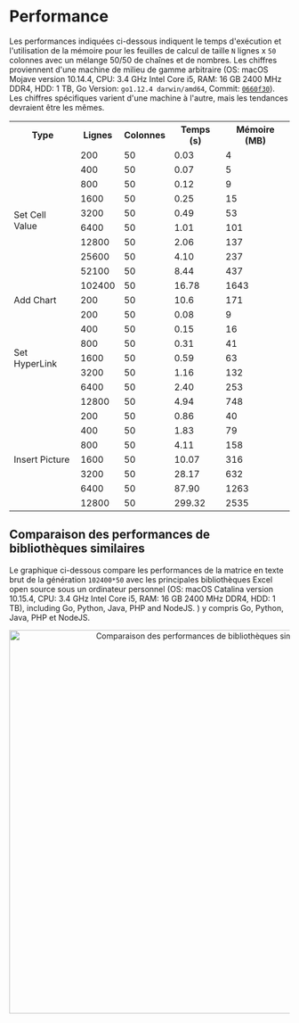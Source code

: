 # Performance

Les performances indiquées ci-dessous indiquent le temps d'exécution et l'utilisation de la mémoire pour les feuilles de calcul de taille `N` lignes x `50` colonnes avec un mélange 50/50 de chaînes et de nombres. Les chiffres proviennent d'une machine de milieu de gamme arbitraire (OS: macOS Mojave version 10.14.4, CPU: 3.4 GHz Intel Core i5, RAM: 16 GB 2400 MHz DDR4, HDD: 1 TB, Go Version: `go1.12.4 darwin/amd64`, Commit: [`0660f30`](https://github.com/360EntSecGroup-Skylar/excelize/tree/0660f30cddc06de7883d40eb4f8e4945c18a0252)). Les chiffres spécifiques varient d'une machine à l'autre, mais les tendances devraient être les mêmes.

<table>
    <tr>
        <th>Type</th>
        <th>Lignes</th>
        <th>Colonnes</th>
        <th>Temps (s)</th>
        <th>Mémoire (MB)</th>
    </tr>
    <tr>
        <td rowspan="10">Set Cell Value</td>
        <td>200</td>
        <td>50</td>
        <td>0.03</td>
        <td>4</td>
    </tr>
    <tr>
        <td>400</td>
        <td>50</td>
        <td>0.07</td>
        <td>5</td>
    </tr>
    <tr>
        <td>800</td>
        <td>50</td>
        <td>0.12</td>
        <td>9</td>
    </tr>
    <tr>
        <td>1600</td>
        <td>50</td>
        <td>0.25</td>
        <td>15</td>
    </tr>
    <tr>
        <td>3200</td>
        <td>50</td>
        <td>0.49</td>
        <td>53</td>
    </tr>
    <tr>
        <td>6400</td>
        <td>50</td>
        <td>1.01</td>
        <td>101</td>
    </tr>
    <tr>
        <td>12800</td>
        <td>50</td>
        <td>2.06</td>
        <td>137</td>
    </tr>
    <tr>
        <td>25600</td>
        <td>50</td>
        <td>4.10</td>
        <td>237</td>
    </tr>
    <tr>
        <td>52100</td>
        <td>50</td>
        <td>8.44</td>
        <td>437</td>
    </tr>
    <tr>
        <td>102400</td>
        <td>50</td>
        <td>16.78</td>
        <td>1643</td>
    </tr>
    <tr>
        <td rowspan="1">Add Chart</td>
        <td>200</td>
        <td>50</td>
        <td>10.6</td>
        <td>171</td>
    </tr>
    <tr>
        <td rowspan="7">Set HyperLink</td>
        <td>200</td>
        <td>50</td>
        <td>0.08</td>
        <td>9</td>
    </tr>
    <tr>
        <td>400</td>
        <td>50</td>
        <td>0.15</td>
        <td>16</td>
    </tr>
    <tr>
        <td>800</td>
        <td>50</td>
        <td>0.31</td>
        <td>41</td>
    </tr>
    <tr>
        <td>1600</td>
        <td>50</td>
        <td>0.59</td>
        <td>63</td>
    </tr>
    <tr>
        <td>3200</td>
        <td>50</td>
        <td>1.16</td>
        <td>132</td>
    </tr>
    <tr>
        <td>6400</td>
        <td>50</td>
        <td>2.40</td>
        <td>253</td>
    </tr>
    <tr>
        <td>12800</td>
        <td>50</td>
        <td>4.94</td>
        <td>748</td>
    </tr>
    <tr>
        <td rowspan="7">Insert Picture</td>
        <td>200</td>
        <td>50</td>
        <td>0.86</td>
        <td>40</td>
    </tr>
    <tr>
        <td>400</td>
        <td>50</td>
        <td>1.83</td>
        <td>79</td>
    </tr>
    <tr>
        <td>800</td>
        <td>50</td>
        <td>4.11</td>
        <td>158</td>
    </tr>
    <tr>
        <td>1600</td>
        <td>50</td>
        <td>10.07</td>
        <td>316</td>
    </tr>
    <tr>
        <td>3200</td>
        <td>50</td>
        <td>28.17</td>
        <td>632</td>
    </tr>
    <tr>
        <td>6400</td>
        <td>50</td>
        <td>87.90</td>
        <td>1263</td>
    </tr>
    <tr>
        <td>12800</td>
        <td>50</td>
        <td>299.32</td>
        <td>2535</td>
    </tr>
</table>

## Comparaison des performances de bibliothèques similaires

Le graphique ci-dessous compare les performances de la matrice en texte brut de la génération `102400*50` avec les principales bibliothèques Excel open source sous un ordinateur personnel (OS: macOS Catalina version 10.15.4, CPU: 3.4 GHz Intel Core i5, RAM: 16 GB 2400 MHz DDR4, HDD: 1 TB), including Go, Python, Java, PHP and NodeJS.
) y compris Go, Python, Java, PHP et NodeJS.

<p align="center"><img width="688" src="https://xuri.me/wp-content/uploads/2016/08/excelize-golang-library-for-reading-and-writing-xlsx-files-3.png" alt="Comparaison des performances de bibliothèques similaires"></p>
